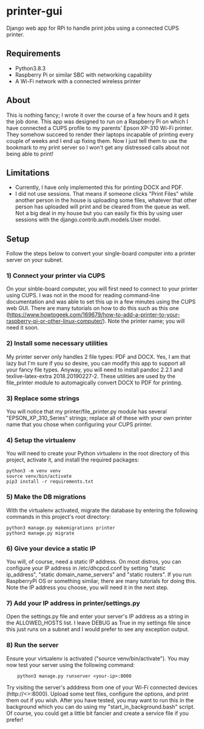 # printer-gui
Django web app for RPi to handle print jobs using a connected CUPS printer.

## Requirements
- Python3.8.3
- Raspberry Pi or similar SBC with networking capability
- A Wi-Fi network with a connected wireless printer

## About
This is nothing fancy; I wrote it over the course of a few hours
and it gets the job done. This app was designed to run on a Raspberry
Pi on which I have connected a CUPS profile to my parents' Epson XP-310
Wi-Fi printer. They somehow succeed to render their laptops incapable
of printing every couple of weeks and I end up fixing them. Now I just
tell them to use the bookmark to my print server so I won't get any
distressed calls about not being able to print!

## Limitations
- Currently, I have only implemented this for printing DOCX and PDF.
- I did not use sessions. That means if someone clicks "Print Files"
while another person in the house is uploading some files, whatever
that other person has uploaded will print and be cleared from the queue
as well. Not a big deal in my house but you can easily fix this by using
user sessions with the django.contrib.auth.models.User model.

## Setup
Follow the steps below to convert your single-board computer into
a printer server on your subnet.

### 1) Connect your printer via CUPS
On your sinble-board computer, you will first need to connect to your
printer using CUPS. I was not in the mood for reading command-line
documentation and was able to set this up in a few minutes using the
CUPS web GUI. There are many tutorials on how to do this such as this
one (https://www.howtogeek.com/169679/how-to-add-a-printer-to-your-raspberry-pi-or-other-linux-computer/).
Note the printer name; you will need it soon.

### 2) Install some necessary utilities
My printer server only handles 2 file types: PDF and DOCX. Yes, I am
that lazy but I'm sure if you so desire, you can modify this app to
support all your fancy file types. Anyway, you will need to install
pandoc 2.2.1 and texlive-latex-extra 2018.20190227-2. These utilities
are used by the file_printer module to automagically convert DOCX to PDF
for printing.

### 3) Replace some strings
You will notice that my printer/file_printer.py module has several
"EPSON_XP_310_Series" strings; replace all of these with your own
printer name that you chose when configuring your CUPS printer.

### 4) Setup the virtualenv
You will need to create your Python virtualenv in the root directory
of this project, activate it, and install the required packages:

    python3 -m venv venv
    source venv/bin/activate
    pip3 install -r requirements.txt

### 5) Make the DB migrations
With the virtualenv activated, migrate the database by entering the
following commands in this project's root directory:

    python3 manage.py makemigrations printer
    python3 manage.py migrate
    
### 6) Give your device a static IP
You will, of course, need a static IP address. On most distros, you
can configure your IP address in /etc/dhcpcd.conf by setting
"static ip_address", "static domain_name_servers" and "static routers".
If you run RaspberryPi OS or something similar, there are many tutorials
for doing this. Note the IP address you choose, you will need it in the
next step.

### 7) Add your IP address in printer/settings.py
Open the settings.py file and enter your server's IP address as a string
in the ALLOWED_HOSTS list. I leave DEBUG as True in my settings file since
this just runs on a subnet and I would prefer to see any exception output.

### 8) Run the server
Ensure your virtualenv is activated ("source venv/bin/activate"). You may
now test your server using the following command:

        python3 manage.py runserver <your-ip>:8000

Try visiting the server's adddress from one of your Wi-Fi connected devices
(http://<<your-ip>>:8000). Upload some test files, configure the options, and
print them out if you wish. After you have tested, you may want to run this
in the background which you can do using my "start_in_background.bash" script.
Of course, you could get a little bit fancier and create a service file if
you prefer!
